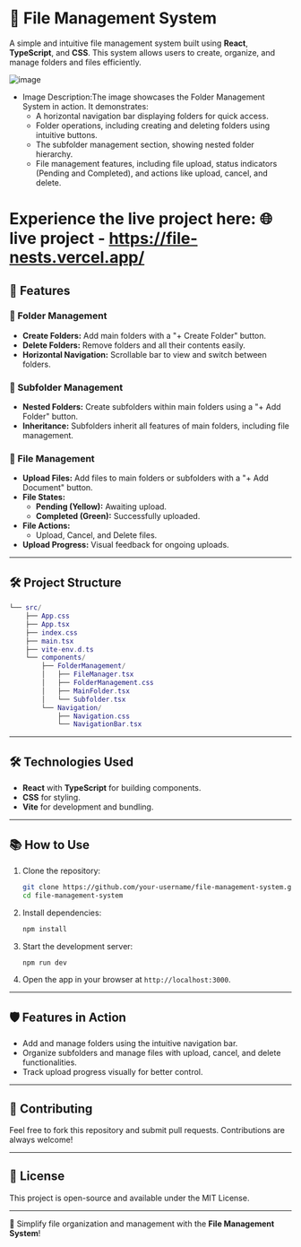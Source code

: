 # 📂 File Management System

A simple and intuitive file management system built using **React**, **TypeScript**, and **CSS**. This system allows users to create, organize, and manage folders and files efficiently.


![image](https://github.com/user-attachments/assets/399ff1e4-38b5-4a35-8ed8-00a5c2ec8283)
- Image Description:The image showcases the Folder Management System in action. It demonstrates:
    - A horizontal navigation bar displaying folders for quick access.
    - Folder operations, including creating and deleting folders using intuitive buttons.
    - The subfolder management section, showing nested folder hierarchy.
    - File management features, including file upload, status indicators (Pending and Completed), and actions like upload, cancel, and delete.


# Experience the live project here: 🌐 live project - https://file-nests.vercel.app/

## 🚀 Features

### 📁 Folder Management

- **Create Folders:** Add main folders with a "+ Create Folder" button.
- **Delete Folders:** Remove folders and all their contents easily.
- **Horizontal Navigation:** Scrollable bar to view and switch between folders.

### 📂 Subfolder Management

- **Nested Folders:** Create subfolders within main folders using a "+ Add Folder" button.
- **Inheritance:** Subfolders inherit all features of main folders, including file management.

### 📄 File Management

- **Upload Files:** Add files to main folders or subfolders with a "+ Add Document" button.
- **File States:**
    - **Pending (Yellow):** Awaiting upload.
    - **Completed (Green):** Successfully uploaded.
- **File Actions:**
    - Upload, Cancel, and Delete files.
- **Upload Progress:** Visual feedback for ongoing uploads.

---

## 🛠️ Project Structure

```lua
└── src/
    ├── App.css
    ├── App.tsx
    ├── index.css
    ├── main.tsx
    ├── vite-env.d.ts
    └── components/
        ├── FolderManagement/
        │   ├── FileManager.tsx
        │   ├── FolderManagement.css
        │   ├── MainFolder.tsx
        │   └── Subfolder.tsx
        └── Navigation/
            ├── Navigation.css
            └── NavigationBar.tsx

```

---

## 🛠️ Technologies Used

- **React** with **TypeScript** for building components.
- **CSS** for styling.
- **Vite** for development and bundling.

---

## 📚 How to Use

1. Clone the repository:
    
    ```bash
    git clone https://github.com/your-username/file-management-system.git
    cd file-management-system
    ```
    
2. Install dependencies:
    
    ```bash
    npm install
    ```
    
3. Start the development server:
    
    ```bash
    npm run dev
    ```
    
4. Open the app in your browser at `http://localhost:3000`.

---

## 🛡️ Features in Action

- Add and manage folders using the intuitive navigation bar.
- Organize subfolders and manage files with upload, cancel, and delete functionalities.
- Track upload progress visually for better control.

---

## 🤝 Contributing

Feel free to fork this repository and submit pull requests. Contributions are always welcome!

---

## 📄 License

This project is open-source and available under the MIT License.

---

🚀 Simplify file organization and management with the **File Management System**!
